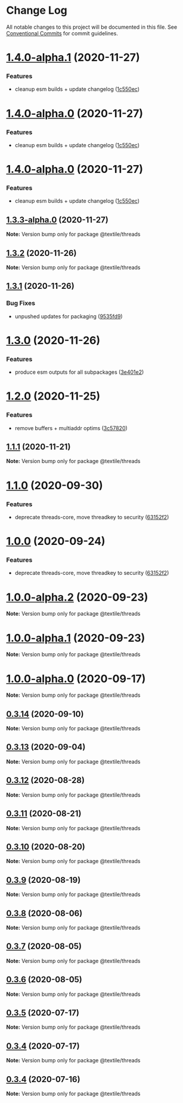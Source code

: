 # Change Log

All notable changes to this project will be documented in this file.
See [Conventional Commits](https://conventionalcommits.org) for commit guidelines.

# [1.4.0-alpha.1](https://github.com/textileio/js-threads/compare/@textile/threads@1.3.2...@textile/threads@1.4.0-alpha.1) (2020-11-27)


### Features

* cleanup esm builds + update changelog ([1c550ec](https://github.com/textileio/js-threads/commit/1c550ec78eab0368d5c758a7068e529c45918729))





# [1.4.0-alpha.0](https://github.com/textileio/js-threads/compare/@textile/threads@1.3.2...@textile/threads@1.4.0-alpha.0) (2020-11-27)


### Features

* cleanup esm builds + update changelog ([1c550ec](https://github.com/textileio/js-threads/commit/1c550ec78eab0368d5c758a7068e529c45918729))





# [1.4.0-alpha.0](https://github.com/textileio/js-threads/compare/@textile/threads@1.3.2...@textile/threads@1.4.0-alpha.0) (2020-11-27)


### Features

* cleanup esm builds + update changelog ([1c550ec](https://github.com/textileio/js-threads/commit/1c550ec78eab0368d5c758a7068e529c45918729))





## [1.3.3-alpha.0](https://github.com/textileio/js-threads/compare/@textile/threads@1.3.2...@textile/threads@1.3.3-alpha.0) (2020-11-27)

**Note:** Version bump only for package @textile/threads





## [1.3.2](https://github.com/textileio/js-threads/compare/@textile/threads@1.3.1...@textile/threads@1.3.2) (2020-11-26)

**Note:** Version bump only for package @textile/threads





## [1.3.1](https://github.com/textileio/js-threads/compare/@textile/threads@1.3.0...@textile/threads@1.3.1) (2020-11-26)


### Bug Fixes

* unpushed updates for packaging ([9535fd9](https://github.com/textileio/js-threads/commit/9535fd9d359cd15275f318663d0cc9d47d856206))





# [1.3.0](https://github.com/textileio/js-threads/compare/@textile/threads@1.2.0...@textile/threads@1.3.0) (2020-11-26)


### Features

* produce esm outputs for all subpackages ([3e401e2](https://github.com/textileio/js-threads/commit/3e401e2af0aa5bdd0b9f57dd23385843c2b6a5b4))





# [1.2.0](https://github.com/textileio/js-threads/compare/@textile/threads@1.1.1...@textile/threads@1.2.0) (2020-11-25)


### Features

* remove buffers + multiaddr optims ([3c57820](https://github.com/textileio/js-threads/commit/3c578203b8614aad0e892832b8efcc90d6e13fac))





## [1.1.1](https://github.com/textileio/js-threads/compare/@textile/threads@1.1.0...@textile/threads@1.1.1) (2020-11-21)

**Note:** Version bump only for package @textile/threads





# [1.1.0](https://github.com/textileio/js-threads/compare/@textile/threads@1.0.0-alpha.0...@textile/threads@1.1.0) (2020-09-30)


### Features

* deprecate threads-core, move threadkey to security ([63152f2](https://github.com/textileio/js-threads/commit/63152f2514ae01a6ca539948104c8c32dd0c1503))





# [1.0.0](https://github.com/textileio/js-threads/compare/@textile/threads@1.0.0-alpha.0...@textile/threads@1.0.0) (2020-09-24)


### Features

* deprecate threads-core, move threadkey to security ([63152f2](https://github.com/textileio/js-threads/commit/63152f2514ae01a6ca539948104c8c32dd0c1503))





# [1.0.0-alpha.2](https://github.com/textileio/js-threads/compare/@textile/threads@1.0.0-alpha.1...@textile/threads@1.0.0-alpha.2) (2020-09-23)

**Note:** Version bump only for package @textile/threads





# [1.0.0-alpha.1](https://github.com/textileio/js-threads/compare/@textile/threads@1.0.0-alpha.0...@textile/threads@1.0.0-alpha.1) (2020-09-23)

**Note:** Version bump only for package @textile/threads





# [1.0.0-alpha.0](https://github.com/textileio/js-threads/compare/@textile/threads@0.3.14...@textile/threads@1.0.0-alpha.0) (2020-09-17)

**Note:** Version bump only for package @textile/threads





## [0.3.14](https://github.com/textileio/js-threads/compare/@textile/threads@0.3.13...@textile/threads@0.3.14) (2020-09-10)

**Note:** Version bump only for package @textile/threads





## [0.3.13](https://github.com/textileio/js-threads/compare/@textile/threads@0.3.12...@textile/threads@0.3.13) (2020-09-04)

**Note:** Version bump only for package @textile/threads





## [0.3.12](https://github.com/textileio/js-threads/compare/@textile/threads@0.3.11...@textile/threads@0.3.12) (2020-08-28)

**Note:** Version bump only for package @textile/threads





## [0.3.11](https://github.com/textileio/js-threads/compare/@textile/threads@0.3.10...@textile/threads@0.3.11) (2020-08-21)

**Note:** Version bump only for package @textile/threads





## [0.3.10](https://github.com/textileio/js-threads/compare/@textile/threads@0.3.9...@textile/threads@0.3.10) (2020-08-20)

**Note:** Version bump only for package @textile/threads





## [0.3.9](https://github.com/textileio/js-threads/compare/@textile/threads@0.3.8...@textile/threads@0.3.9) (2020-08-19)

**Note:** Version bump only for package @textile/threads





## [0.3.8](https://github.com/textileio/js-threads/compare/@textile/threads@0.3.7...@textile/threads@0.3.8) (2020-08-06)

**Note:** Version bump only for package @textile/threads





## [0.3.7](https://github.com/textileio/js-threads/compare/@textile/threads@0.3.6...@textile/threads@0.3.7) (2020-08-05)

**Note:** Version bump only for package @textile/threads





## [0.3.6](https://github.com/textileio/js-threads/compare/@textile/threads@0.3.5...@textile/threads@0.3.6) (2020-08-05)

**Note:** Version bump only for package @textile/threads





## [0.3.5](https://github.com/textileio/js-threads/compare/@textile/threads@0.3.4...@textile/threads@0.3.5) (2020-07-17)

**Note:** Version bump only for package @textile/threads





## [0.3.4](https://github.com/textileio/js-threads/compare/@textile/threads@0.3.3...@textile/threads@0.3.4) (2020-07-17)

**Note:** Version bump only for package @textile/threads





## [0.3.4](https://github.com/textileio/js-threads/compare/@textile/threads@0.3.3...@textile/threads@0.3.4) (2020-07-16)

**Note:** Version bump only for package @textile/threads
